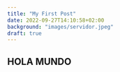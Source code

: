 ```yaml
---
title: "My First Post"
date: 2022-09-27T14:10:58+02:00
background: "images/servidor.jpeg"
draft: true
---
```


## HOLA MUNDO
